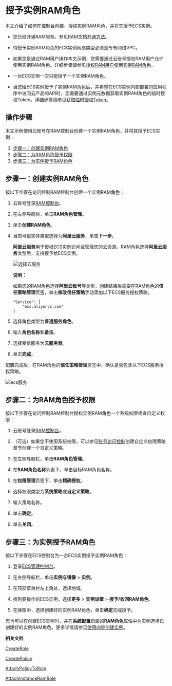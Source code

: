 # 授予实例RAM角色

本文介绍了如何在控制台创建、授权实例RAM角色，并将其授予ECS实例。

-   您已经开通RAM服务。参见RAM文档[开通方法](/intl.zh-CN/产品定价/计费方法.md)。
-   待授予实例RAM角色的ECS实例网络类型必须是专有网络VPC。
-   如果您是通过RAM用户操作本文示例，您需要通过云账号授权RAM用户允许使用实例RAM角色。详细步骤请参见[授权RAM用户使用实例RAM角色](/intl.zh-CN/安全/实例RAM角色/管理实例RAM角色/授权RAM用户使用实例RAM角色.md)。

-   一台ECS实例一次只能授予一个实例RAM角色。
-   当您给ECS实例授予了实例RAM角色后，并希望在ECS实例内部部署的应用程序中访问云产品的API时，您需要通过实例元数据获取实例RAM角色的临时授权Token。详细步骤请参见[获取临时授权Token](/intl.zh-CN/安全/实例RAM角色/管理实例RAM角色/获取临时授权Token.md)。

## 操作步骤

本文示例使用云账号在RAM控制台创建一个实例RAM角色，并将其授予ECS实例：

1.  [步骤一：创建实例RAM角色](#section_s9s_ayg_45l)
2.  [步骤二：为RAM角色授予权限](#section_dpz_sjj_rbj)
3.  [步骤三：为实例授予RAM角色](#section_xb2_v3o_mtj)

## 步骤一：创建实例RAM角色

按以下步骤在访问控制RAM控制台创建一个实例RAM角色：

1.  云账号登录[RAM控制台](https://ram.console.aliyun.com/)。

2.  在左侧导航栏，单击**RAM角色管理**。

3.  单击**创建RAM角色**。

4.  当前可信实体类型选择为**阿里云服务**，单击**下一步**。

    **阿里云服务**用于授权ECS实例访问或管理您的云资源。RAM角色选择**阿里云服务**类型后，支持授予给ECS实例。

    ![选择云服务](https://static-aliyun-doc.oss-accelerate.aliyuncs.com/assets/img/zh-CN/6756775061/p183974.png)

    **说明：**

    如果您的RAM角色选择**阿里云账号**等类型，创建结束后需要在RAM角色的**信任策略管理**页签，单击**修改信任策略**手动添加以下ECS服务授权策略。

    ```
    "Service": [
        "ecs.aliyuncs.com"
    ]
    ```

5.  选择角色类型为**普通服务角色**。

6.  输入**角色名称**和**备注**。

7.  选择受信服务为**云服务器**。

8.  单击**完成**。


配置完成后，在RAM角色的**信任策略管理**页签中，确认是否包含以下ECS服务授权策略。

![ecs服务](https://static-aliyun-doc.oss-accelerate.aliyuncs.com/assets/img/zh-CN/8575775061/p183955.png)

## 步骤二：为RAM角色授予权限

按以下步骤在访问控制RAM控制台授权实例RAM角色一个系统权限或者自定义权限：

1.  云账号登录[RAM控制台](https://ram.console.aliyun.com/)。

2.  （可选）如果您不使用系统权限，可以参见[账号访问控制](/intl.zh-CN/安全/账号访问控制.md)创建自定义权限策略章节创建一个自定义策略。

3.  在左侧导航栏，单击**RAM角色管理**。

4.  在**RAM角色名称**列表下，单击目标RAM角色名称。

5.  在**权限管理**页签下，单击**精确授权**。

6.  选择权限类型为**系统策略**或**自定义策略**。

7.  输入策略名称。

8.  单击**确定**。

9.  单击**关闭**。


## 步骤三：为实例授予RAM角色

按以下步骤在ECS控制台为一台ECS实例授予实例RAM角色：

1.  登录[ECS管理控制台](https://ecs.console.aliyun.com)。

2.  在左侧导航栏，单击**实例与镜像** \> **实例**。

3.  在顶部菜单栏左上角处，选择地域。

4.  找到要操作的ECS实例，选择**更多** \> **实例设置** \> **授予/收回RAM角色**。

5.  在弹窗中，选择创建好的实例RAM角色，单击**确定**完成授予。


您也可以在创建ECS实例时，并在**系统配置**页面的**RAM角色**属性中为实例选择已创建好的实例RAM角色。更多详情请参见[使用向导创建实例](/intl.zh-CN/实例/创建实例/使用向导创建实例.md)。

**相关文档**  


[CreateRole](/intl.zh-CN/API参考/API参考（RAM）/角色管理接口/CreateRole.md)

[CreatePolicy](/intl.zh-CN/API参考/API参考（RAM）/权限策略管理接口/CreatePolicy.md)

[AttachPolicyToRole](/intl.zh-CN/API参考/API参考（RAM）/权限策略管理接口/AttachPolicyToRole.md)

[AttachInstanceRamRole](/intl.zh-CN/API参考/实例/AttachInstanceRamRole.md)

